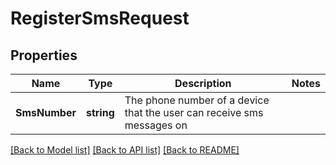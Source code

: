 # RegisterSmsRequest

## Properties

Name | Type | Description | Notes
------------ | ------------- | ------------- | -------------
**SmsNumber** | **string** | The phone number of a device that the user can receive sms messages on  | 

[[Back to Model list]](../README.md#documentation-for-models) [[Back to API list]](../README.md#documentation-for-api-endpoints) [[Back to README]](../README.md)



